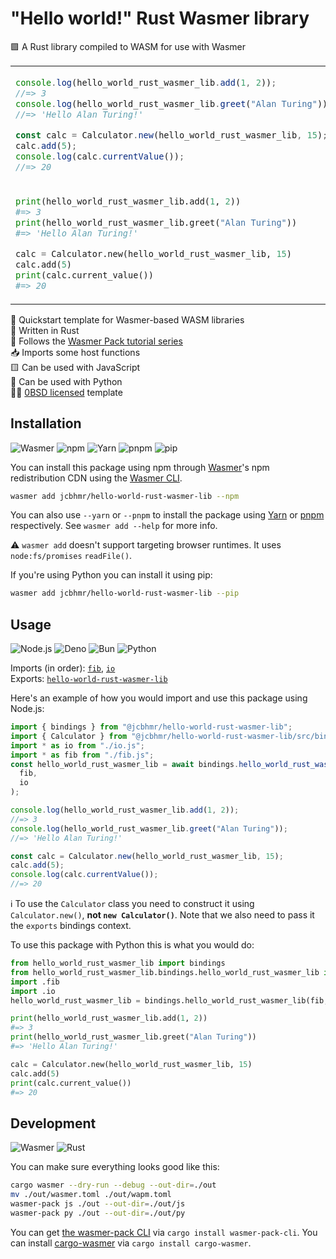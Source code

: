 # "Hello world!" Rust Wasmer library

🟪 A Rust library compiled to WASM for use with Wasmer

<table align=center><td>

```js
console.log(hello_world_rust_wasmer_lib.add(1, 2));
//=> 3
console.log(hello_world_rust_wasmer_lib.greet("Alan Turing"));
//=> 'Hello Alan Turing!'

const calc = Calculator.new(hello_world_rust_wasmer_lib, 15);
calc.add(5);
console.log(calc.currentValue());
//=> 20
```

<tr><td>

```py
print(hello_world_rust_wasmer_lib.add(1, 2))
#=> 3
print(hello_world_rust_wasmer_lib.greet("Alan Turing"))
#=> 'Hello Alan Turing!'

calc = Calculator.new(hello_world_rust_wasmer_lib, 15)
calc.add(5)
print(calc.current_value())
#=> 20
```

</table>

🚀 Quickstart template for Wasmer-based WASM libraries \
🦀 Written in Rust \
📖 Follows the [Wasmer Pack tutorial series] \
📥 Imports some host functions \
🟨 Can be used with JavaScript \
🐍 Can be used with Python \
👩‍⚖️ [0BSD licensed] template

## Installation

![Wasmer](https://img.shields.io/static/v1?style=for-the-badge&message=Wasmer&color=4946DD&logo=Wasmer&logoColor=FFFFFF&label=)
![npm](https://img.shields.io/static/v1?style=for-the-badge&message=npm&color=CB3837&logo=npm&logoColor=FFFFFF&label=)
![Yarn](https://img.shields.io/static/v1?style=for-the-badge&message=Yarn&color=2C8EBB&logo=Yarn&logoColor=FFFFFF&label=)
![pnpm](https://img.shields.io/static/v1?style=for-the-badge&message=pnpm&color=222222&logo=pnpm&logoColor=F69220&label=)
![pip](https://img.shields.io/static/v1?style=for-the-badge&message=pip&color=3776AB&logo=Python&logoColor=FFFFFF&label=)

You can install this package using npm through [Wasmer]'s npm redistribution CDN
using the [Wasmer CLI].

```sh
wasmer add jcbhmr/hello-world-rust-wasmer-lib --npm
```

You can also use `--yarn` or `--pnpm` to install the package using [Yarn] or
[pnpm] respectively. See `wasmer add --help` for more info.

⚠️ `wasmer add` doesn't support targeting browser runtimes. It uses
`node:fs/promises` `readFile()`.

If you're using Python you can install it using pip:

```sh
wasmer add jcbhmr/hello-world-rust-wasmer-lib --pip
```

## Usage

![Node.js](https://img.shields.io/static/v1?style=for-the-badge&message=Node.js&color=339933&logo=Node.js&logoColor=FFFFFF&label=)
![Deno](https://img.shields.io/static/v1?style=for-the-badge&message=Deno&color=000000&logo=Deno&logoColor=FFFFFF&label=)
![Bun](https://img.shields.io/static/v1?style=for-the-badge&message=Bun&color=000000&logo=Bun&logoColor=FFFFFF&label=)
![Python](https://img.shields.io/static/v1?style=for-the-badge&message=Python&color=3776AB&logo=Python&logoColor=FFFFFF&label=)

<!-- prettier-ignore -->
Imports (in order): [`fib`](fib.wai), [`io`](io.wai) \
Exports: [`hello-world-rust-wasmer-lib`](hello-world-rust-wasmer-lib.wai)

Here's an example of how you would import and use this package using Node.js:

```js
import { bindings } from "@jcbhmr/hello-world-rust-wasmer-lib";
import { Calculator } from "@jcbhmr/hello-world-rust-wasmer-lib/src/bindings/hello_world_rust_wasmer_lib/hello_world_rust_wasmer_lib.js";
import * as io from "./io.js";
import * as fib from "./fib.js";
const hello_world_rust_wasmer_lib = await bindings.hello_world_rust_wasmer_lib(
  fib,
  io
);

console.log(hello_world_rust_wasmer_lib.add(1, 2));
//=> 3
console.log(hello_world_rust_wasmer_lib.greet("Alan Turing"));
//=> 'Hello Alan Turing!'

const calc = Calculator.new(hello_world_rust_wasmer_lib, 15);
calc.add(5);
console.log(calc.currentValue());
//=> 20
```

ℹ To use the `Calculator` class you need to construct it using
`Calculator.new()`, **not `new Calculator()`**. Note that we also need to pass
it the `exports` bindings context.

To use this package with Python this is what you would do:

```py
from hello_world_rust_wasmer_lib import bindings
from hello_world_rust_wasmer_lib.bindings.hello_world_rust_wasmer_lib import Calculator
import .fib
import .io
hello_world_rust_wasmer_lib = bindings.hello_world_rust_wasmer_lib(fib, io)

print(hello_world_rust_wasmer_lib.add(1, 2))
#=> 3
print(hello_world_rust_wasmer_lib.greet("Alan Turing"))
#=> 'Hello Alan Turing!'

calc = Calculator.new(hello_world_rust_wasmer_lib, 15)
calc.add(5)
print(calc.current_value())
#=> 20
```

## Development

![Wasmer](https://img.shields.io/static/v1?style=for-the-badge&message=Wasmer&color=4946DD&logo=Wasmer&logoColor=FFFFFF&label=)
![Rust](https://img.shields.io/static/v1?style=for-the-badge&message=Rust&color=000000&logo=Rust&logoColor=FFFFFF&label=)

You can make sure everything looks good like this:

```sh
cargo wasmer --dry-run --debug --out-dir=./out
mv ./out/wasmer.toml ./out/wapm.toml
wasmer-pack js ./out --out-dir=./out/js
wasmer-pack py ./out --out-dir=./out/py
```

You can get [the wasmer-pack CLI] via `cargo install wasmer-pack-cli`. You can
install [cargo-wasmer] via `cargo install cargo-wasmer`.

<!-- prettier-ignore-start -->
[cargo-wasmer]: https://github.com/wasmerio/cargo-wasmer
[wasmer]: https://wasmer.io/
[wasmer cli]: https://github.com/wasmerio/wasmer
[yarn]: https://yarnpkg.com/
[pnpm]: https://pnpm.io/
[the wasmer-pack CLI]: https://github.com/wasmerio/wasmer-pack
[0bsd licensed]: https://github.com/jcbhmr/hello-world-rust-wasmer-lib/blob/main/LICENSE
[wasmer pack tutorial series]: https://wasmerio.github.io/wasmer-pack/user-docs/tutorial/01-hello-world.html
<!-- prettier-ignore-end -->
